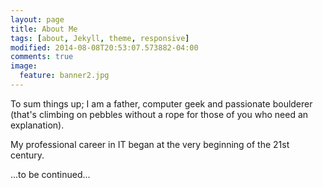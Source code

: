 ```yaml
---
layout: page
title: About Me
tags: [about, Jekyll, theme, responsive]
modified: 2014-08-08T20:53:07.573882-04:00
comments: true
image:
  feature: banner2.jpg
---
```


To sum things up; I am a father, computer geek and passionate boulderer (that's climbing on pebbles without a rope for those of you who need an explanation).

My professional career in IT began at the very beginning of the 21st century.

...to be continued...